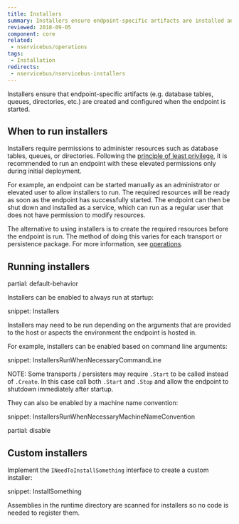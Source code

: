 ```yaml
---
title: Installers
summary: Installers ensure endpoint-specific artifacts are installed and configured during endpoint startup.
reviewed: 2018-09-05
component: core
related:
 - nservicebus/operations
tags:
 - Installation
redirects:
 - nservicebus/nservicebus-installers
---
```


Installers ensure that endpoint-specific artifacts (e.g. database tables, queues, directories, etc.) are created and configured when the endpoint is started.

## When to run installers

Installers require permissions to administer resources such as database tables, queues, or directories. Following the [principle of least privilege](https://en.wikipedia.org/wiki/Principle_of_least_privilege), it is recommended to run an endpoint with these elevated permissions only during initial deployment.

For example, an endpoint can be started manually as an administrator or elevated user to allow installers to run. The required resources will be ready as soon as the endpoint has successfully started. The endpoint can then be shut down and installed as a service, which can run as a regular user that does not have permission to modify resources.

The alternative to using installers is to create the required resources before the endpoint is run. The method of doing this varies for each transport or persistence package. For more information, see [operations](/nservicebus/operations).

## Running installers

partial: default-behavior

Installers can be enabled to always run at startup:

snippet: Installers

Installers may need to be run depending on the arguments that are provided to the host or aspects the environment the endpoint is hosted in.

For example, installers can be enabled based on command line arguments:

snippet: InstallersRunWhenNecessaryCommandLine

NOTE: Some transports / persisters may require `.Start` to be called instead of `.Create`. In this case call both `.Start` and `.Stop` and allow the endpoint to shutdown immediately after startup.

They can also be enabled by a machine name convention:

snippet: InstallersRunWhenNecessaryMachineNameConvention

partial: disable


## Custom installers

Implement the `INeedToInstallSomething` interface to create a custom installer:

snippet: InstallSomething

Assemblies in the runtime directory are scanned for installers so no code is needed to register them.

